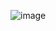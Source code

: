 ![image](https://github.com/Wonderangela/ResSAT/assets/51802393/74c8cfac-c4a9-4c47-947d-6a7f67b4fa9e)
